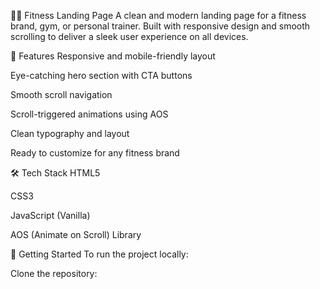 🏋️‍♂️ Fitness Landing Page
A clean and modern landing page for a fitness brand, gym, or personal trainer. Built with responsive design and smooth scrolling to deliver a sleek user experience on all devices.

🎯 Features
Responsive and mobile-friendly layout

Eye-catching hero section with CTA buttons

Smooth scroll navigation

Scroll-triggered animations using AOS

Clean typography and layout

Ready to customize for any fitness brand

🛠️ Tech Stack
HTML5

CSS3

JavaScript (Vanilla)

AOS (Animate on Scroll) Library

🚀 Getting Started
To run the project locally:

Clone the repository:
